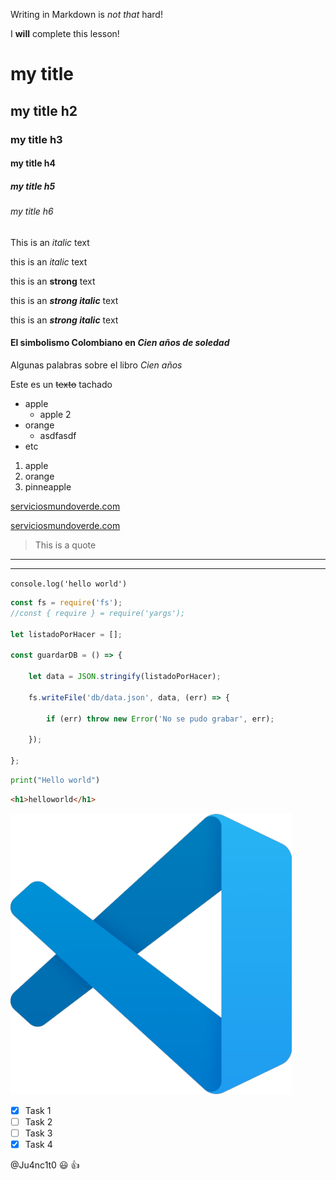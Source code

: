 
Writing in Markdown is _not that_ hard!

I **will** complete this lesson!

<!-- HEADINGS -->

# my title

## my title h2

### my title h3

#### my title h4

##### my title h5

###### my title h6

<!-- italic -->

This is an _italic_ text

this is an *italic* text

<!-- strong -->

this is an **strong** text

this is an ***strong italic*** text

<!-- italica y strong -->

this is an **_strong italic_** text

#### El simbolismo Colombiano en _Cien años de soledad_
Algunas palabras sobre el libro _Cien años_

<!-- strikethrough -->

Este es un ~~texto~~ tachado

<!-- UL -->

* apple
    * apple 2
* orange
    * asdfasdf
* etc

1. apple
2. orange
3. pinneapple

[serviciosmundoverde.com](http://www.serviciosmundoverde.com/)

[serviciosmundoverde.com](http://www.serviciosmundoverde.com/ "LO QUE DESEEN ESCRIBIR carajitos")

>This is a quote

---
___

` console.log('hello world') `

``` javascript
const fs = require('fs');
//const { require } = require('yargs');

let listadoPorHacer = [];

const guardarDB = () => {

    let data = JSON.stringify(listadoPorHacer);

    fs.writeFile('db/data.json', data, (err) => {

        if (err) throw new Error('No se pudo grabar', err);

    });

};

```

``` python
print("Hello world")
```

``` html
<h1>helloworld</h1>
```
![Visual studio code logo](vscode-450x450.png "vsc LOGO")


<!-- GITHUB MARKDOWN -->
* [x] Task 1
* [ ] Task 2
* [ ] Task 3
* [x] Task 4

@Ju4nc1t0 :smiley: :+1:




